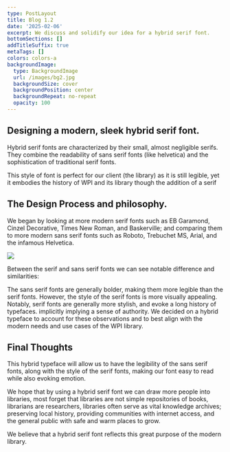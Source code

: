 ```yaml
---
type: PostLayout
title: Blog 1.2
date: '2025-02-06'
excerpt: We discuss and solidify our idea for a hybrid serif font.
bottomSections: []
addTitleSuffix: true
metaTags: []
colors: colors-a
backgroundImage:
  type: BackgroundImage
  url: /images/bg2.jpg
  backgroundSize: cover
  backgroundPosition: center
  backgroundRepeat: no-repeat
  opacity: 100
---
```

## Designing a modern, sleek hybrid serif font.

Hybrid serif fonts are characterized by their small, almost negligible serifs. They combine the readability of sans serif fonts (like helvetica) and the sophistication of traditional serif fonts. 

This style of font is perfect for our client (the library) as it is still legible, yet it embodies the history of WPI and its library though the addition of a serif

## The Design Process and philosophy.

We began by looking at more modern serif fonts such as EB Garamond, Cinzel Decorative, Times New Roman, and Baskerville; and comparing them to more modern sans serif fonts such as Roboto, Trebuchet MS, Arial, and the infamous Helvetica. 

![](/images/Helvetica%20World.png)

Between the serif and sans serif fonts we can see notable difference and similarities:

The sans serif fonts are generally bolder, making them more legible than the serif fonts. However, the style of the serif fonts is more visually appealing. Notably, serif fonts are generally more stylish, and evoke a long history of typefaces. implicitly implying a sense of authority. We decided on a hybrid typeface to account for these observations and to best align with the modern needs and use cases of the WPI library.

## Final Thoughts

This hybrid typeface will allow us to have the legibility of the sans serif fonts, along with the style of the serif fonts, making our font easy to read while also evoking emotion. 

We hope that by using a hybrid serif font we can draw more people into libraries, most forget that libraries are not simple repositories of books, librarians are researchers, libraries often serve as vital knowledge archives; preserving local history, providing communities with internet access, and the general public with safe and warm places to grow.

We believe that a hybrid serif font reflects this great purpose of the modern library.
